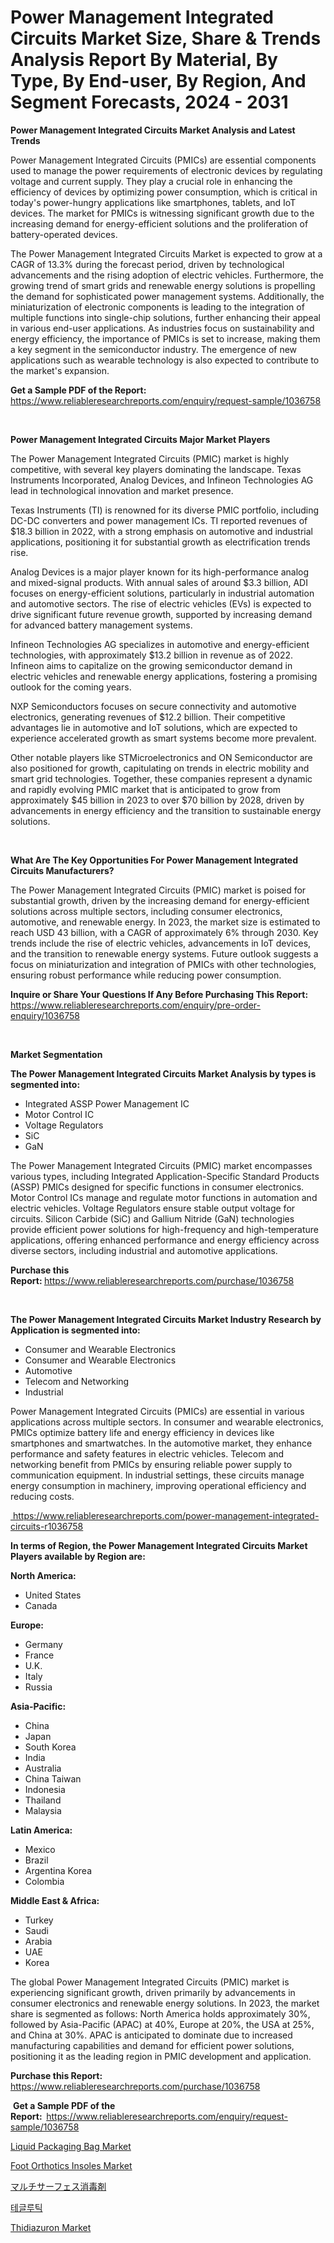 <p><h1>Power Management Integrated Circuits Market Size, Share & Trends Analysis Report By Material, By Type, By End-user, By Region, And Segment Forecasts, 2024 - 2031</h1></p><p><strong>Power Management Integrated Circuits Market Analysis and Latest Trends</strong></p>
<p><p>Power Management Integrated Circuits (PMICs) are essential components used to manage the power requirements of electronic devices by regulating voltage and current supply. They play a crucial role in enhancing the efficiency of devices by optimizing power consumption, which is critical in today's power-hungry applications like smartphones, tablets, and IoT devices. The market for PMICs is witnessing significant growth due to the increasing demand for energy-efficient solutions and the proliferation of battery-operated devices.</p><p>The Power Management Integrated Circuits Market is expected to grow at a CAGR of 13.3% during the forecast period, driven by technological advancements and the rising adoption of electric vehicles. Furthermore, the growing trend of smart grids and renewable energy solutions is propelling the demand for sophisticated power management systems. Additionally, the miniaturization of electronic components is leading to the integration of multiple functions into single-chip solutions, further enhancing their appeal in various end-user applications. As industries focus on sustainability and energy efficiency, the importance of PMICs is set to increase, making them a key segment in the semiconductor industry. The emergence of new applications such as wearable technology is also expected to contribute to the market's expansion.</p></p>
<p><strong>Get a Sample PDF of the Report:&nbsp;</strong> <a href="https://www.reliableresearchreports.com/enquiry/request-sample/1036758">https://www.reliableresearchreports.com/enquiry/request-sample/1036758</a></p>
<p>&nbsp;</p>
<p><strong>Power Management Integrated Circuits Major Market Players</strong></p>
<p><p>The Power Management Integrated Circuits (PMIC) market is highly competitive, with several key players dominating the landscape. Texas Instruments Incorporated, Analog Devices, and Infineon Technologies AG lead in technological innovation and market presence. </p><p>Texas Instruments (TI) is renowned for its diverse PMIC portfolio, including DC-DC converters and power management ICs. TI reported revenues of $18.3 billion in 2022, with a strong emphasis on automotive and industrial applications, positioning it for substantial growth as electrification trends rise.</p><p>Analog Devices is a major player known for its high-performance analog and mixed-signal products. With annual sales of around $3.3 billion, ADI focuses on energy-efficient solutions, particularly in industrial automation and automotive sectors. The rise of electric vehicles (EVs) is expected to drive significant future revenue growth, supported by increasing demand for advanced battery management systems.</p><p>Infineon Technologies AG specializes in automotive and energy-efficient technologies, with approximately $13.2 billion in revenue as of 2022. Infineon aims to capitalize on the growing semiconductor demand in electric vehicles and renewable energy applications, fostering a promising outlook for the coming years.</p><p>NXP Semiconductors focuses on secure connectivity and automotive electronics, generating revenues of $12.2 billion. Their competitive advantages lie in automotive and IoT solutions, which are expected to experience accelerated growth as smart systems become more prevalent.</p><p>Other notable players like STMicroelectronics and ON Semiconductor are also positioned for growth, capitulating on trends in electric mobility and smart grid technologies. Together, these companies represent a dynamic and rapidly evolving PMIC market that is anticipated to grow from approximately $45 billion in 2023 to over $70 billion by 2028, driven by advancements in energy efficiency and the transition to sustainable energy solutions.</p></p>
<p>&nbsp;</p>
<p><strong>What Are The Key Opportunities For Power Management Integrated Circuits Manufacturers?</strong></p>
<p><p>The Power Management Integrated Circuits (PMIC) market is poised for substantial growth, driven by the increasing demand for energy-efficient solutions across multiple sectors, including consumer electronics, automotive, and renewable energy. In 2023, the market size is estimated to reach USD 43 billion, with a CAGR of approximately 6% through 2030. Key trends include the rise of electric vehicles, advancements in IoT devices, and the transition to renewable energy systems. Future outlook suggests a focus on miniaturization and integration of PMICs with other technologies, ensuring robust performance while reducing power consumption.</p></p>
<p><strong>Inquire or Share Your Questions If Any Before Purchasing This Report:</strong> <a href="https://www.reliableresearchreports.com/enquiry/pre-order-enquiry/1036758">https://www.reliableresearchreports.com/enquiry/pre-order-enquiry/1036758</a></p>
<p>&nbsp;</p>
<p><strong>Market Segmentation</strong></p>
<p><strong>The Power Management Integrated Circuits Market Analysis by types is segmented into:</strong></p>
<p><ul><li>Integrated ASSP Power Management IC</li><li>Motor Control IC</li><li>Voltage Regulators</li><li>SiC</li><li>GaN</li></ul></p>
<p><p>The Power Management Integrated Circuits (PMIC) market encompasses various types, including Integrated Application-Specific Standard Products (ASSP) PMICs designed for specific functions in consumer electronics. Motor Control ICs manage and regulate motor functions in automation and electric vehicles. Voltage Regulators ensure stable output voltage for circuits. Silicon Carbide (SiC) and Gallium Nitride (GaN) technologies provide efficient power solutions for high-frequency and high-temperature applications, offering enhanced performance and energy efficiency across diverse sectors, including industrial and automotive applications.</p></p>
<p><strong>Purchase this Report:&nbsp;</strong><a href="https://www.reliableresearchreports.com/purchase/1036758">https://www.reliableresearchreports.com/purchase/1036758</a></p>
<p>&nbsp;</p>
<p><strong>The Power Management Integrated Circuits Market Industry Research by Application is segmented into:</strong></p>
<p><ul><li>Consumer and Wearable Electronics</li><li>Consumer and Wearable Electronics</li><li>Automotive</li><li>Telecom and Networking</li><li>Industrial</li></ul></p>
<p><p>Power Management Integrated Circuits (PMICs) are essential in various applications across multiple sectors. In consumer and wearable electronics, PMICs optimize battery life and energy efficiency in devices like smartphones and smartwatches. In the automotive market, they enhance performance and safety features in electric vehicles. Telecom and networking benefit from PMICs by ensuring reliable power supply to communication equipment. In industrial settings, these circuits manage energy consumption in machinery, improving operational efficiency and reducing costs.</p></p>
<p><a href="https://www.reliableresearchreports.com/power-management-integrated-circuits-r1036758">&nbsp;https://www.reliableresearchreports.com/power-management-integrated-circuits-r1036758</a></p>
<p><strong>In terms of Region, the Power Management Integrated Circuits Market Players available by Region are:</strong></p>
<p>
    <p> <strong> North America: </strong>
        <ul>
            <li>United States</li>
            <li>Canada</li>
        </ul>
        </p> 
    <p> <strong> Europe: </strong>
        <ul>
            <li>Germany</li>
            <li>France</li>
            <li>U.K.</li>
            <li>Italy</li>
            <li>Russia</li>
        </ul>
        </p> 
    <p> <strong> Asia-Pacific: </strong>
        <ul>
            <li>China</li>
            <li>Japan</li>
            <li>South Korea</li>
            <li>India</li>
            <li>Australia</li>
            <li>China Taiwan</li>
            <li>Indonesia</li>
            <li>Thailand</li>
            <li>Malaysia</li>
        </ul>
        </p> 
    <p> <strong> Latin America: </strong>
        <ul>
            <li>Mexico</li>
            <li>Brazil</li>
            <li>Argentina Korea</li>
            <li>Colombia</li>
        </ul>
        </p> 
    <p> <strong> Middle East & Africa: </strong>
        <ul>
            <li>Turkey</li>
            <li>Saudi</li>
            <li>Arabia</li>
            <li>UAE</li>
            <li>Korea</li>
        </ul>
    </p>
    </p>
<p><p>The global Power Management Integrated Circuits (PMIC) market is experiencing significant growth, driven primarily by advancements in consumer electronics and renewable energy solutions. In 2023, the market share is segmented as follows: North America holds approximately 30%, followed by Asia-Pacific (APAC) at 40%, Europe at 20%, the USA at 25%, and China at 30%. APAC is anticipated to dominate due to increased manufacturing capabilities and demand for efficient power solutions, positioning it as the leading region in PMIC development and application.</p></p>
<p><strong>Purchase this Report: </strong><a href="https://www.reliableresearchreports.com/purchase/1036758">https://www.reliableresearchreports.com/purchase/1036758</a></p>
<p>&nbsp;<strong>Get a Sample PDF of the Report:&nbsp;&nbsp;</strong><a href="https://www.reliableresearchreports.com/enquiry/request-sample/1036758">https://www.reliableresearchreports.com/enquiry/request-sample/1036758</a></p>
<p><strong></strong></p>
<p><p><a href="https://www.linkedin.com/pulse/charting-future-comprehensive-analysis-global-liquid-packaging-uiv3f?trackingId=J4zR8eUWRMeZr2%2BOCwRA1Q%3D%3D">Liquid Packaging Bag Market</a></p><p><a href="https://github.com/SanjidaKhan901/Market-Research-Report-List-1/blob/main/foot-orthotics-insoles-market.md">Foot Orthotics Insoles Market</a></p><p><a href="https://medium.com/@damunro467/multi-surface-disinfectants-market-%E3%81%AE%E3%82%B0%E3%83%AD%E3%83%BC%E3%83%90%E3%83%AB%E5%B8%82%E5%A0%B4%E6%A6%82%E8%A6%81%E3%81%AF-%E4%B8%96%E7%95%8C%E3%81%8A%E3%82%88%E3%81%B3%E4%B8%BB%E8%A6%81%E5%B8%82%E5%A0%B4%E3%81%AB%E3%81%8A%E3%81%91%E3%82%8B%E6%A5%AD%E7%95%8C%E3%81%AB%E5%BD%B1%E9%9F%BF%E3%82%92%E4%B8%8E%E3%81%88%E3%82%8B%E4%B8%BB%E8%A6%81%E3%81%AA%E3%83%88%E3%83%AC%E3%83%B3%E3%83%89%E3%81%AB%E3%81%A4%E3%81%84%E3%81%A6-%E7%8B%AC%E8%87%AA%E3%81%AE%E8%A6%96%E7%82%B9%E3%82%92%E6%8F%90%E4%BE%9B%E3%81%97%E3%81%BE%E3%81%99-6d8dcbeaac0b">マルチサーフェス消毒剤</a></p><p><a href="https://medium.com/@leannebruen2023/teglutik-market-%EC%9D%98-%EA%B8%80%EB%A1%9C%EB%B2%8C-%EC%8B%9C%EC%9E%A5-%EA%B0%9C%EC%9A%94%EB%8A%94-%EC%A0%84-%EC%84%B8%EA%B3%84-%EB%B0%8F-%EC%A3%BC%EC%9A%94-%EC%8B%9C%EC%9E%A5%EC%9D%98-%EC%82%B0%EC%97%85%EC%97%90-%EC%98%81%ED%96%A5%EC%9D%84-%EB%AF%B8%EC%B9%98%EB%8A%94-%EC%A3%BC%EC%9A%94-%ED%8A%B8%EB%A0%8C%EB%93%9C%EC%97%90-%EB%8C%80%ED%95%9C-%EB%8F%85%ED%8A%B9%ED%95%9C-%EA%B4%80%EC%A0%90%EC%9D%84-%EC%A0%9C%EA%B3%B5%ED%95%A9%EB%8B%88%EB%8B%A4-7e2053fb7e7a">테글루틱</a></p><p><a href="https://issuu.com/reportprime-2/docs/thidiazuron-market-size-2030.pptx_b6c2a8af395e53">Thidiazuron Market</a></p></p>